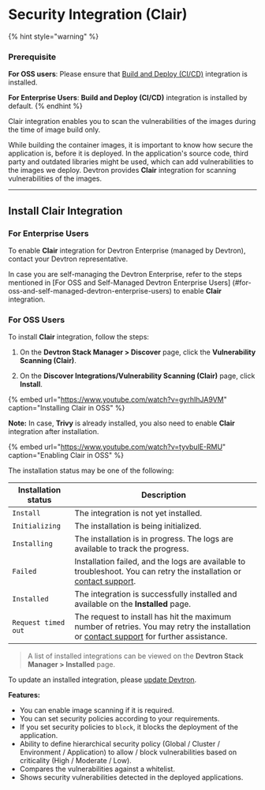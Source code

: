# Security Integration (Clair)

 {% hint style="warning" %}
 ### Prerequisite
 **For OSS users**: Please ensure that [Build and Deploy (CI/CD)](../integrations/build-and-deploy-ci-cd.md) integration is installed.

 **For Enterprise Users**: **Build and Deploy (CI/CD)** integration is installed by default.
 {% endhint %}

Clair integration enables you to scan the vulnerabilities of the images during the time of image build only.

While building the container images, it is important to know how secure the application is, before it is deployed. In the application's source code, third party and outdated libraries might be used, which can add vulnerabilities to the images we deploy. Devtron provides **Clair** integration for scanning vulnerabilities of the images.

---

## Install Clair Integration
### For Enterprise Users

To enable **Clair** integration for Devtron Enterprise (managed by Devtron), contact your Devtron representative. 

In case you are self-managing the Devtron Enterprise, refer to the steps mentioned in [For OSS and Self-Managed Devtron Enterprise Users] (#for-oss-and-self-managed-devtron-enterprise-users) to enable **Clair** integration.

### For OSS Users

To install **Clair** integration, follow the steps:

1. On the **Devtron Stack Manager > Discover** page, click the **Vulnerability Scanning (Clair)**.

2. On the **Discover Integrations/Vulnerability Scanning (Clair)** page, click **Install**.

{% embed url="https://www.youtube.com/watch?v=gyrhIhJA9VM" caption="Installing Clair in OSS" %}

**Note:** In case, **Trivy** is already installed, you also need to enable **Clair** integration after installation.

{% embed url="https://www.youtube.com/watch?v=tyvbulE-RMU" caption="Enabling Clair in OSS" %}

The installation status may be one of the following:
 
| Installation status | Description |
| --- | --- |
| `Install` | The integration is not yet installed. |
| `Initializing` | The installation is being initialized. |
| `Installing` | The installation is in progress. The logs are available to track the progress. |
| `Failed` | Installation failed, and the logs are available to troubleshoot. You can retry the installation or [contact support](https://discord.devtron.ai/). |
| `Installed` | The integration is successfully installed and available on the **Installed** page. |
| `Request timed out` | The request to install has hit the maximum number of retries. You may retry the installation or [contact support](https://discord.devtron.ai/) for further assistance. |
 
> A list of installed integrations can be viewed on the **Devtron Stack Manager > Installed** page.
 
To update an installed integration, please [update Devtron](../../../setup/upgrade/upgrade-devtron-ui.md).

**Features:**

* You can enable image scanning if it is required.
* You can set security policies according to your requirements.
* If you set security policies to `block`, it blocks the deployment of the application. 
* Ability to define hierarchical security policy (Global / Cluster / Environment / Application) to allow / block vulnerabilities based on criticality (High / Moderate / Low).
* Compares the vulnerabilities against a whitelist.
* Shows security vulnerabilities detected in the deployed applications.
